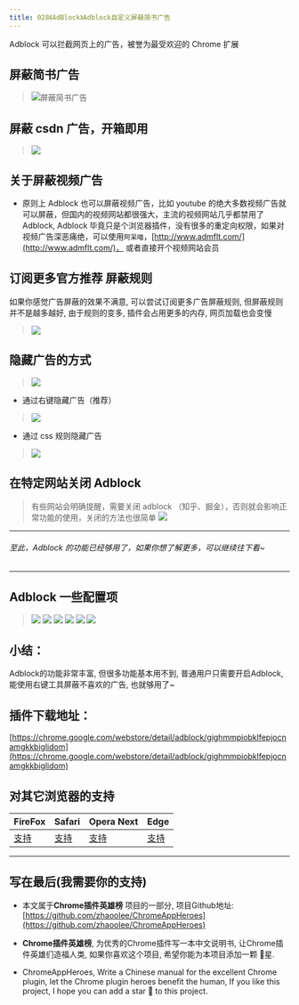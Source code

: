 ```yaml
---
title: 028《AdBlock》Adblock自定义屏蔽简书广告
---
```

Adblock 可以拦截网页上的广告，被誉为最受欢迎的 Chrome 扩展

## 屏蔽简书广告
> ![屏蔽简书广告](https://www.v2fy.com/asset/028_adblock/4edc8317879442e4a1d9cd2923991c20.gif)

## 屏蔽 csdn 广告，开箱即用
> ![](https://www.v2fy.com/asset/028_adblock/3c7d405bddca408783376da776dc2679.gif)

## 关于屏蔽视频广告
- 原则上 Adblock 也可以屏蔽视频广告，比如 youtube 的绝大多数视频广告就可以屏蔽，但国内的视频网站都很强大，主流的视频网站几乎都禁用了 Adblock, Adblock 毕竟只是个浏览器插件，没有很多的重定向权限，如果对视频广告深恶痛绝，可以使用`阿呆喵`，[http://www.admflt.com/](http://www.admflt.com/)， 或者直接开个视频网站会员

## 订阅更多官方推荐 屏蔽规则
如果你感觉广告屏蔽的效果不满意, 可以尝试订阅更多广告屏蔽规则, 但屏蔽规则并不是越多越好, 由于规则的变多, 插件会占用更多的内存, 网页加载也会变慢
> ![](https://www.v2fy.com/asset/028_adblock/3db686f86ee944c18fc5ea6918528da3.gif)


## 隐藏广告的方式
> ![](https://www.v2fy.com/asset/028_adblock/0d7389a725be40d1a64988a8d68bdf4c.png)
- 通过右键隐藏广告（推荐）
> ![](https://www.v2fy.com/asset/028_adblock/651e396a23304e799357289ab80a7dbf.gif)
- 通过 css 规则隐藏广告
> ![](https://www.v2fy.com/asset/028_adblock/be94c7a6fee646aea2433ed96bd0a6b5.gif)


## 在特定网站关闭 Adblock
> 有些网站会明确提醒，需要关闭 adblock （知乎、掘金），否则就会影响正常功能的使用，关闭的方法也很简单
> ![](https://www.v2fy.com/asset/028_adblock/5550b22f21374f96bc375b6c1bcbc689.gif)
---
###### 至此，Adblock 的功能已经够用了，如果你想了解更多，可以继续往下看~
---
## Adblock 一些配置项
> ![](https://www.v2fy.com/asset/028_adblock/74675276f67e44d3985882316ccc63a2.png)
> ![](https://www.v2fy.com/asset/028_adblock/4887a02d6342489ca40ead60d74db258.png)
> ![](https://www.v2fy.com/asset/028_adblock/36679a4376464fe494ab164d71f48983.png)
> ![](https://www.v2fy.com/asset/028_adblock/8fd4ce7f290943b0acf7aec91a4c0dba.png)
> ![](https://www.v2fy.com/asset/028_adblock/8fe6235b64e54cf0b4462194f83bbc90.png)
> ![](https://www.v2fy.com/asset/028_adblock/dd18ff7c16c04cae8ee90b99c3fd9577.png)


## 小结：

Adblock的功能非常丰富, 但很多功能基本用不到, 普通用户只需要开启Adblock, 能使用右键工具屏蔽不喜欢的广告, 也就够用了~

## 插件下载地址：
[https://chrome.google.com/webstore/detail/adblock/gighmmpiobklfepjocnamgkkbiglidom](https://chrome.google.com/webstore/detail/adblock/gighmmpiobklfepjocnamgkkbiglidom)

## 对其它浏览器的支持

| FireFox | Safari | Opera Next | Edge |
| - | - | - | - |
| [支持](https://addons.mozilla.org/en-US/firefox/addon/adblock-for-firefox/) | [支持](https://getadblock.com/safari/) | [支持](https://addons.opera.com/en/extensions/details/adblock/) | [支持](https://www.microsoft.com/zh-cn/p/adblock/9nblggh4rfhk?rtc=1) |

---
## 写在最后(我需要你的支持)
- 本文属于**Chrome插件英雄榜** 项目的一部分, 项目Github地址: [https://github.com/zhaoolee/ChromeAppHeroes](https://github.com/zhaoolee/ChromeAppHeroes)

- **Chrome插件英雄榜**, 为优秀的Chrome插件写一本中文说明书, 让Chrome插件英雄们造福人类, 如果你喜欢这个项目, 希望你能为本项目添加一颗 🌟星.

- ChromeAppHeroes, Write a Chinese manual for the excellent Chrome plugin, let the Chrome plugin heroes benefit the human, If you like this project, I hope you can add a star 🌟 to this project.
